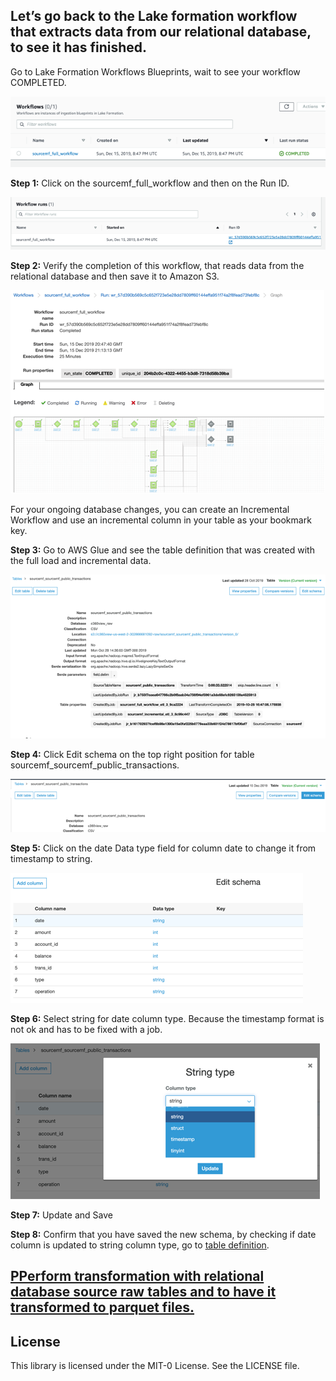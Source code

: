## Let’s go back to the Lake formation workflow that extracts data from our relational database, to see it has finished.

Go to Lake Formation Workflows Blueprints, wait to see your workflow COMPLETED.

![bp 0](pic-wf00.png)


**Step 1:** Click on the sourcemf_full_workflow and then on the Run ID.

![bp 0](pic-wf01.png)


**Step 2:** Verify the completion of this workflow, that reads data from the relational database and then save it to Amazon S3.

![bp 1](pic-wf02.png)

For your ongoing database changes, you can create an Incremental Workflow and use an incremental column in your table as your bookmark key.




**Step 3:** Go to AWS Glue and see the table definition that was created with the full load and incremental data.

![bp 1](pic-wf03.png)

**Step 4:** Click Edit schema on the top right position for table sourcemf_sourcemf_public_transactions.


![bp 1](pic-wf04.png)


**Step 5:** Click on the date Data type field for column date to change it from timestamp to string.

![bp 1](pic-wf05.png)


**Step 6:** Select string for date column type. Because the timestamp format is not ok and has to be fixed with a job.

![bp 1](pic-wf06.png)

**Step 7:** Update and Save

**Step 8:** Confirm that you have saved the new schema, by checking if date column is updated to string column type, go to [table definition](https://us-west-2.console.aws.amazon.com/glue/home?region=us-west-2#table:name=sourcemf_sourcemf_public_transactions;namespace=c360view_raw).




## [PPerform transformation with relational database source raw tables and to have it transformed to parquet files.](../transdb/README.md)


## License

This library is licensed under the MIT-0 License. See the LICENSE file.
